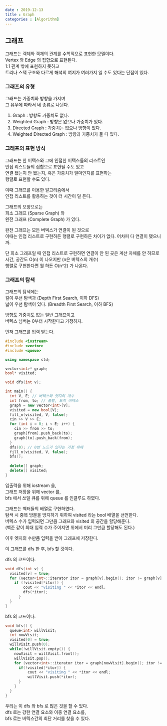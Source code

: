```yaml
---
date : 2019-12-13
title : Graph
categories : [Algorithm]
---
```


## 그래프

그래프는 객체와 객체의 관계를 수학적으로 표현한 모델이다.   
Vertex 와 Edge 의 집합으로 표현된다.  
1:1 관계 밖에 표현하지 못하고  
트리나 스택 구조와 다르게 해석의 여지가 여러가지 일 수도 있다는 단점이 있다.  

### 그래프의 유형  

그래프는 가중치와 방향을 가지며  
그 유무에 따라서 네 종류로 나뉜다.  

1. Graph : 방향도 가중치도 없다.  
2. Weighted Graph : 방향은 없으나 가중치가 있다.  
3. Directed Graph : 가중치는 없으나 방향이 있다.  
4. Weighted Directed Graph : 방향과 가중치가 둘 다 있다.  

### 그래프의 표현 방식

그래프는 한 버텍스와 그에 인접한 버텍스들의 리스트인  
인접 리스트들의 집합으로 표현될 수도 있고  
연결 됐는지 안 됐는지, 혹은 가중치가 얼마인지를 표현하는  
행렬로 표현할 수도 있다.  

이때 그래프를 이용한 알고리즘에서  
인접 리스트를 활용하는 것이 더 시간이 덜 든다.  


그래프의 모양으로는  
희소 그래프 (Sparse Graph) 와  
완전 그래프 (Complete Graph) 가 있다.  

완전 그래프는 모든 버텍스가 연결이 된 것으로  
이때는 인접 리스트로 구현하든 행렬로 구현하든 차이가 없다. 어차피 다 연결이 됐으니까.  

단 희소 그래프일 때 인접 리스트로 구현하면 연결이 안 된 곳은 계산 자체를 안 하므로  
시간, 공간도 O(n) 이 나오지만 (n은 버텍스의 개수)  
행렬로 구현한다면 뭘 하든 O(n^2) 가 나온다.  


### 그래프의 탐색

그래프의 탐색에는  
깊이 우선 탐색과 (Depth First Search, 이하 DFS)  
넓이 우선 탐색이 있다. (Breadth First Search, 이하 BFS)  

방향도 가중치도 없는 일반 그래프이고  
버텍스 넘버는 0부터 시작한다고 가정하자.  

먼저 그래프를 입력 받는다.  

```C++
#include <iostream>
#include <vector>
#include <queue>

using namespace std;

vector<int>* graph;
bool* visited;

void dfs(int v);

int main() {
  int V, E; // 버텍스와 엣지의 개수
  int from, to; // 출발, 도착 버텍스 
  graph = new vector<int>[V];
  visited = new bool[V];
  fill_n(visited, V, false);
  cin >> V >> E;
  for (int i = 0; i < E; i++) {
    cin >> from >> to;
    graph[from].push_back(to);
    graph[to].push_back(from);
  }
  dfs(0); // 0번 노드가 있다는 가정 하에
  fill_n(visited, V, false);
  bfs();
  
  delete[] graph;
  delete[] visited;
}
```

입출력을 위해 iostream 을,  
그래프 저장을 위해 vector 를,  
bfs 에서 쓰일 큐를 위해 queue 를 인클루드 하였다.  

그래프는 벡터들의 배열로 구현하였다.  
탐색 시 중복 방문을 방지하기 위하여 visited 라는 bool 배열을 선언한다.  
버텍스 수가 입력되면 그만큼 그래프와 visited 의 공간을 할당해준다.  
(백준 같이 최대 입력 수가 주어지면 위에서 미리 그만큼 할당해도 된다.)  

이후 엣지의 수만큼 입력을 받아 그래프에 저장한다.  

이 그래프를 dfs 한 후, bfs 할 것이다.  


dfs 의 코드이다.  

```C++
void dfs(int v) {
  visited[v] = true;
  for (vector<int>::iterator itor = graph[v].begin(); itor != graph[v].end(); ++itor) {
    if (!visited[*itor]) {
        cout << "visiting " << *itor << endl;
        dfs(*itor);
      }
  }
}
```

bfs 의 코드이다.  

```C++
void bfs() {
  queue<int> willVisit;
  int nowVisit;
  visited[0] = true;
  willVisit.push(0);
  while(!willVisit.empty()) {
    nowVisit = willVisit.front();
    willVisit.pop();
    for (vector<int>::iterator itor = graph[nowVisit].begin(); itor != graph[nowVisit].end(); ++itor) {
      if(!visited[*itor]) {
          cout << "visiting " << *itor << endl;
          willVisit.push(*itor);
      }
    }
  }
}
```

우리는 이 dfs 와 bfs 로 많은 것을 할 수 있다.  
dfs 로는 강한 연결 요소와 이중 연결 요소를,  
bfs 로는 버텍스간의 최단 거리를 찾을 수 있다.  
